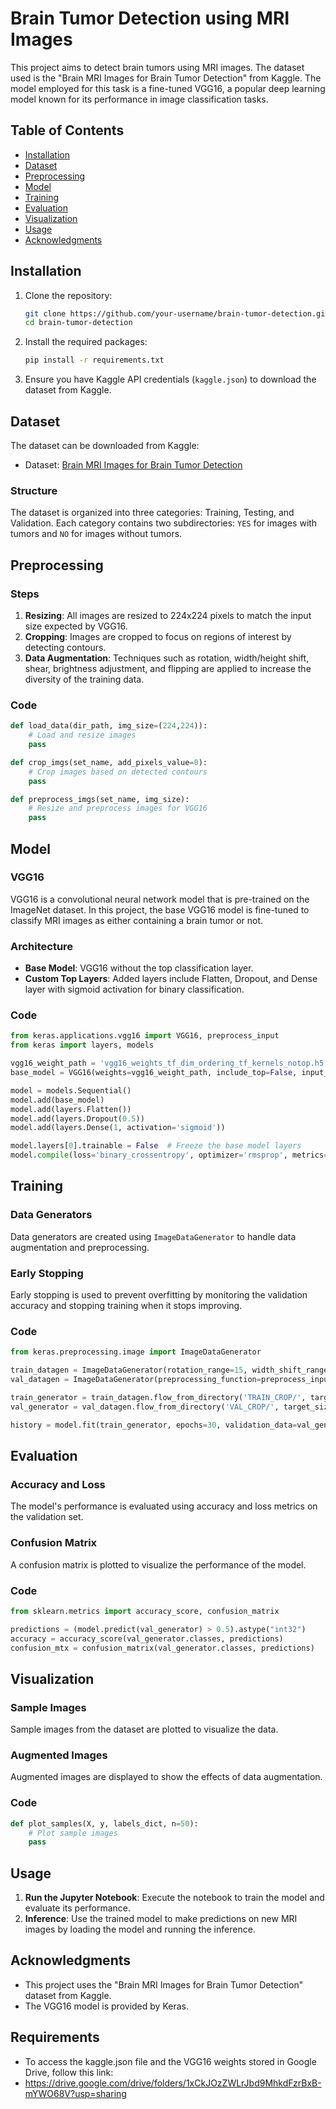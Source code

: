 # Brain Tumor Detection using MRI Images

This project aims to detect brain tumors using MRI images. The dataset used is the "Brain MRI Images for Brain Tumor Detection" from Kaggle. The model employed for this task is a fine-tuned VGG16, a popular deep learning model known for its performance in image classification tasks.

## Table of Contents

- [Installation](#installation)
- [Dataset](#dataset)
- [Preprocessing](#preprocessing)
- [Model](#model)
- [Training](#training)
- [Evaluation](#evaluation)
- [Visualization](#visualization)
- [Usage](#usage)
- [Acknowledgments](#acknowledgments)

## Installation

1. Clone the repository:
    ```bash
    git clone https://github.com/your-username/brain-tumor-detection.git
    cd brain-tumor-detection
    ```

2. Install the required packages:
    ```bash
    pip install -r requirements.txt
    ```

3. Ensure you have Kaggle API credentials (`kaggle.json`) to download the dataset from Kaggle. 

## Dataset

The dataset can be downloaded from Kaggle:
- Dataset: [Brain MRI Images for Brain Tumor Detection](https://www.kaggle.com/navoneel/brain-mri-images-for-brain-tumor-detection)

### Structure

The dataset is organized into three categories: Training, Testing, and Validation. Each category contains two subdirectories: `YES` for images with tumors and `NO` for images without tumors.

## Preprocessing

### Steps

1. **Resizing**: All images are resized to 224x224 pixels to match the input size expected by VGG16.
2. **Cropping**: Images are cropped to focus on regions of interest by detecting contours.
3. **Data Augmentation**: Techniques such as rotation, width/height shift, shear, brightness adjustment, and flipping are applied to increase the diversity of the training data.

### Code
```python
def load_data(dir_path, img_size=(224,224)):
    # Load and resize images
    pass

def crop_imgs(set_name, add_pixels_value=0):
    # Crop images based on detected contours
    pass

def preprocess_imgs(set_name, img_size):
    # Resize and preprocess images for VGG16
    pass
```

## Model

### VGG16

VGG16 is a convolutional neural network model that is pre-trained on the ImageNet dataset. In this project, the base VGG16 model is fine-tuned to classify MRI images as either containing a brain tumor or not.

### Architecture

- **Base Model**: VGG16 without the top classification layer.
- **Custom Top Layers**: Added layers include Flatten, Dropout, and Dense layer with sigmoid activation for binary classification.

### Code
```python
from keras.applications.vgg16 import VGG16, preprocess_input
from keras import layers, models

vgg16_weight_path = 'vgg16_weights_tf_dim_ordering_tf_kernels_notop.h5'
base_model = VGG16(weights=vgg16_weight_path, include_top=False, input_shape=(224, 224, 3))

model = models.Sequential()
model.add(base_model)
model.add(layers.Flatten())
model.add(layers.Dropout(0.5))
model.add(layers.Dense(1, activation='sigmoid'))

model.layers[0].trainable = False  # Freeze the base model layers
model.compile(loss='binary_crossentropy', optimizer='rmsprop', metrics=['accuracy'])
```

## Training

### Data Generators

Data generators are created using `ImageDataGenerator` to handle data augmentation and preprocessing.

### Early Stopping

Early stopping is used to prevent overfitting by monitoring the validation accuracy and stopping training when it stops improving.

### Code
```python
from keras.preprocessing.image import ImageDataGenerator

train_datagen = ImageDataGenerator(rotation_range=15, width_shift_range=0.1, height_shift_range=0.1, shear_range=0.1, brightness_range=[0.5, 1.5], horizontal_flip=True, vertical_flip=True, preprocessing_function=preprocess_input)
val_datagen = ImageDataGenerator(preprocessing_function=preprocess_input)

train_generator = train_datagen.flow_from_directory('TRAIN_CROP/', target_size=(224, 224), batch_size=32, class_mode='binary')
val_generator = val_datagen.flow_from_directory('VAL_CROP/', target_size=(224, 224), batch_size=16, class_mode='binary')

history = model.fit(train_generator, epochs=30, validation_data=val_generator, callbacks=[EarlyStopping(monitor='val_accuracy', patience=6, mode='max')])
```

## Evaluation

### Accuracy and Loss

The model's performance is evaluated using accuracy and loss metrics on the validation set.

### Confusion Matrix

A confusion matrix is plotted to visualize the performance of the model.

### Code
```python
from sklearn.metrics import accuracy_score, confusion_matrix

predictions = (model.predict(val_generator) > 0.5).astype("int32")
accuracy = accuracy_score(val_generator.classes, predictions)
confusion_mtx = confusion_matrix(val_generator.classes, predictions)
```

## Visualization

### Sample Images

Sample images from the dataset are plotted to visualize the data.

### Augmented Images

Augmented images are displayed to show the effects of data augmentation.

### Code
```python
def plot_samples(X, y, labels_dict, n=50):
    # Plot sample images
    pass
```

## Usage

1. **Run the Jupyter Notebook**: Execute the notebook to train the model and evaluate its performance.
2. **Inference**: Use the trained model to make predictions on new MRI images by loading the model and running the inference.

## Acknowledgments

- This project uses the "Brain MRI Images for Brain Tumor Detection" dataset from Kaggle.
- The VGG16 model is provided by Keras.
## Requirements
- To access the kaggle.json file and the VGG16 weights stored in Google Drive, follow this link:
- https://drive.google.com/drive/folders/1xCkJOzZWLrJbd9MhkdFzrBxB-mYWO68V?usp=sharing
